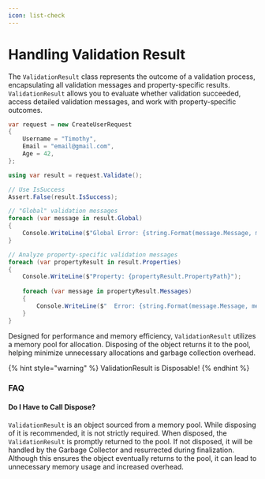 ```yaml
---
icon: list-check
---
```


# Handling Validation Result

The `ValidationResult` class represents the outcome of a validation process, encapsulating all validation messages and property-specific results. `ValidationResult` allows you to evaluate whether validation succeeded, access detailed validation messages, and work with property-specific outcomes.

```csharp
var request = new CreateUserRequest
{
    Username = "Timothy",
    Email = "email@gmail.com",
    Age = 42,
};

using var result = request.Validate();

// Use IsSuccess
Assert.False(result.IsSuccess);

// "Global" validation messages
foreach (var message in result.Global)
{
    Console.WriteLine($"Global Error: {string.Format(message.Message, message.Args)}");
}

// Analyze property-specific validation messages
foreach (var propertyResult in result.Properties)
{
    Console.WriteLine($"Property: {propertyResult.PropertyPath}");
    
    foreach (var message in propertyResult.Messages)
    {
        Console.WriteLine($"  Error: {string.Format(message.Message, message.Args)}");
    }
}
```

Designed for performance and memory efficiency, `ValidationResult` utilizes a memory pool for allocation. Disposing of the object returns it to the pool, helping minimize unnecessary allocations and garbage collection overhead.

{% hint style="warning" %}
ValidationResult is Disposable!
{% endhint %}



### FAQ

#### Do I Have to Call Dispose?

`ValidationResult` is an object sourced from a memory pool. While disposing of it is recommended, it is not strictly required. When disposed, the `ValidationResult` is promptly returned to the pool. If not disposed, it will be handled by the Garbage Collector and resurrected during finalization. Although this ensures the object eventually returns to the pool, it can lead to unnecessary memory usage and increased overhead.


